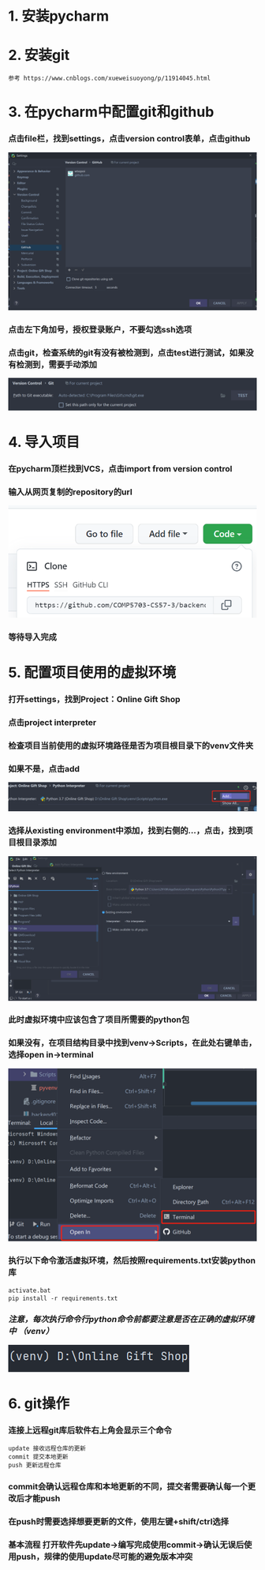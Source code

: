 # 1. 安装pycharm
# 2. 安装git
    参考 https://www.cnblogs.com/xueweisuoyong/p/11914045.html
# 3. 在pycharm中配置git和github
### 点击file栏，找到settings，点击version control表单，点击github
![img.png](readme_resources/img.png)
### 点击左下角加号，授权登录账户，不要勾选ssh选项
### 点击git，检查系统的git有没有被检测到，点击test进行测试，如果没有检测到，需要手动添加
![img_1.png](readme_resources/img_1.png)
# 4. 导入项目
### 在pycharm顶栏找到VCS，点击import from version control
### 输入从网页复制的repository的url
![img_2.png](readme_resources/img_2.png)
### 等待导入完成
# 5. 配置项目使用的虚拟环境
### 打开settings，找到Project：Online Gift Shop
### 点击project interpreter
### 检查项目当前使用的虚拟环境路径是否为项目根目录下的venv文件夹
### 如果不是，点击add
![img_3.png](readme_resources/img_3.png)
### 选择从existing environment中添加，找到右侧的...，点击，找到项目根目录添加
![img_4.png](readme_resources/img_4.png)
### 此时虚拟环境中应该包含了项目所需要的python包
### 如果没有，在项目结构目录中找到venv->Scripts，在此处右键单击，选择open in->terminal 
![img_5.png](readme_resources/img_5.png)
### 执行以下命令激活虚拟环境，然后按照requirements.txt安装python库
    activate.bat
    pip install -r requirements.txt
### *注意，每次执行命令行python命令前都要注意是否在正确的虚拟环境中 （venv）*
![img_6.png](readme_resources/img_6.png)
# 6. git操作
### 连接上远程git库后软件右上角会显示三个命令
    update 接收远程仓库的更新
    commit 提交本地更新
    push 更新远程仓库
### commit会确认远程仓库和本地更新的不同，提交者需要确认每一个更改后才能push
### 在push时需要选择想要更新的文件，使用左键+shift/ctrl选择
### 基本流程 打开软件先update->编写完成使用commit->确认无误后使用push，规律的使用update尽可能的避免版本冲突


    
